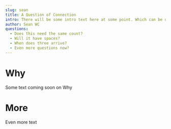 ```yaml
---
slug: sean
title: A Question of Connection
intro: There will be some intro text here at some point. Which can be updated as part of the frontmatter.
author: Sean WC
questions:
  - Does this need the same count?
  - Will it have spaces?
  - When does three arrive?
  - Even more questions now?
---
```


# Why

Some text coming soon on Why

# More

Even more text
